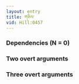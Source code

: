 ```yaml
---
layout: entry
title: གཅིལ་
vid: Hill:0457
---
```

### Dependencies (N = 0)


### Two overt arguments


### Three overt arguments
